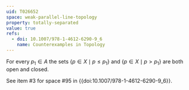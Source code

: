 ```yaml
---
uid: T026652
space: weak-parallel-line-topology
property: totally-separated
value: true
refs:
  - doi: 10.1007/978-1-4612-6290-9_6
    name: Counterexamples in Topology
---
```

For every $p_1 \in A$ the sets $\{ p \in X \mid p \leq p_1 \}$ and $\{ p \in X \mid p > p_1 \}$ are both open and closed.

See item #3 for space #95 in {{doi:10.1007/978-1-4612-6290-9_6}}.
